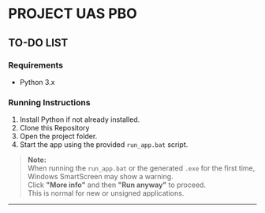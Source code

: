 # PROJECT UAS PBO  
## TO-DO LIST

### Requirements
- Python 3.x

### Running Instructions
1. Install Python if not already installed.
2. Clone this Repository
3. Open the project folder.
4. Start the app using the provided `run_app.bat` script.

> **Note:**  
> When running the `run_app.bat` or the generated `.exe` for the first time, Windows SmartScreen may show a warning.  
> Click **"More info"** and then **"Run anyway"** to proceed.  
> This is normal for new or unsigned applications.

---
